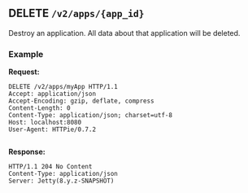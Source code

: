 ## DELETE `/v2/apps/{app_id}`

Destroy an application. All data about that application will be deleted.

### Example

**Request:**

```
DELETE /v2/apps/myApp HTTP/1.1
Accept: application/json
Accept-Encoding: gzip, deflate, compress
Content-Length: 0
Content-Type: application/json; charset=utf-8
Host: localhost:8080
User-Agent: HTTPie/0.7.2


```


**Response:**

```
HTTP/1.1 204 No Content
Content-Type: application/json
Server: Jetty(8.y.z-SNAPSHOT)


```
